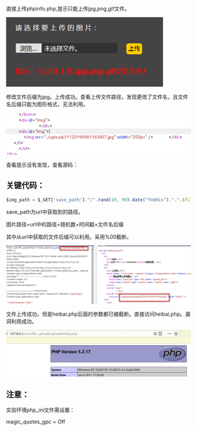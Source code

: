 直接上传phpinfo.php,提示只能上传jpg,png,gif文件。

![](images/AC657A20E20D4D46B962E32BA4387C51clipboard.png)

修改文件后缀为jpg。上传成功。查看上传文件路径，发现更改了文件名，且文件名后缀只能为图形格式，无法利用。

![](images/87408F3683474EF3B8EA43AF67D0E608clipboard.png)



查看提示没有发现，查看源码：

## 关键代码：

```javascript
$img_path = $_GET['save_path']."/".rand(10, 99).date("YmdHis").".".$file_ext;
```

save_path为url中获取到的路径。

图片路径=url中的路径+随机数+时间戳+文件名后缀

其中从url中获取的文件后缀可以利用。采用%00截断。



![](images/3E060FAD80584AC7911C436DB39936B8clipboard.png)



文件上传成功，但是heibai.php后面的参数都已被截断。直接访问heibai,php。漏洞利用成功。

![](images/40ACD57856B44445BB9D2CEEA442FE63clipboard.png)



## 注意：

实验环境php_ini文件需设置：

magic_quotes_gpc = Off